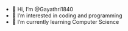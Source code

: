 - 👋 Hi, I’m @Gayathri1840
- 👀 I’m interested in coding and programming
- 🌱 I’m currently learning Computer Science

<!---
Gayathri1840/Gayathri1840 is a ✨ special ✨ repository because its `README.md` (this file) appears on your GitHub profile.
You can click the Preview link to take a look at your changes.
--->
